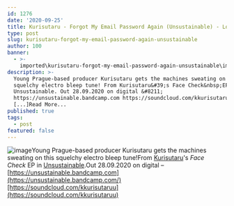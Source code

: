 ```yaml
---
id: 1276
date: '2020-09-25'
title: Kurisutaru - Forgot My Email Password Again (Unsustainable) - Loose Lips
type: post
slug: kurisutaru-forgot-my-email-password-again-unsustainable
author: 100
banner:
  - >-
    imported\kurisutaru-forgot-my-email-password-again-unsustainable\image1276.jpeg
description: >-
  Young Prague-based producer Kurisutaru gets the machines sweating on this
  squelchy electro bleep tune! From Kurisutaru&#39;s Face Check&nbsp;EP in
  Unsustainable. Out 28.09.2020 on digital &#8211;
  https://unsustainable.bandcamp.com https://soundcloud.com/kkurisutaruu
  [...]Read More...
published: true
tags:
  - post
featured: false
---
```

![image](../imported\kurisutaru-forgot-my-email-password-again-unsustainable\image1276.jpeg)Young Prague-based producer Kurisutaru gets the machines sweating on this squelchy electro bleep tune!From [Kurisutaru](https://kurisutaru.bandcamp.com/)'s _Face Check_ EP in [Unsustainable](https://unsustainable.bandcamp.com).Out 28.09.2020 on digital – [https://unsustainable.bandcamp.com](https://unsustainable.bandcamp.com/)[https://soundcloud.com/kkurisutaruu](https://soundcloud.com/kkurisutaruu)